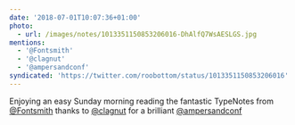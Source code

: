 ```yaml
---
date: '2018-07-01T10:07:36+01:00'
photo:
  - url: /images/notes/1013351150853206016-DhAlfQ7WsAESLGS.jpg
mentions:
  - '@Fontsmith'
  - '@clagnut'
  - '@ampersandconf'
syndicated: 'https://twitter.com/roobottom/status/1013351150853206016'
---
```

Enjoying an easy Sunday morning reading the fantastic TypeNotes from [@Fontsmith](https://twitter.com/@Fontsmith) thanks to [@clagnut](https://twitter.com/@clagnut) for a brilliant [@ampersandconf](https://twitter.com/@ampersandconf) 

